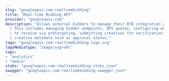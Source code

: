 ```yaml
---
slug: "googleapis-com-realtimebidding"
title: "Real-time Bidding API"
provider: "googleapis.com"
description: "Allows external bidders to manage their RTB integration with Google.\
  \ This includes managing bidder endpoints, QPS quotas, configuring what ad inventory\
  \ to receive via pretargeting, submitting creatives for verification, and accessing\
  \ creative metadata such as approval status."
logo: "googleapis.com-realtimebidding-logo.svg"
logoMediaType: "image/svg+xml"
tags:
- "analytics"
- "media"
stubs: "googleapis.com-realtimebidding-stubs.json"
swagger: "googleapis.com-realtimebidding-swagger.json"
---
```

